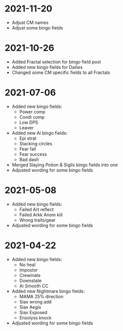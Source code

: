 # 2021-11-20
- Adjust CM names
- Adjust some bingo fields

# 2021-10-26
- Added Fractal selection for bingo field pool
- Added new bingo fields for Dailies
- Changed some CM specific fields to all Fractals

# 2021-07-06
- Added new bingo fields:
	- Power comp
	- Condi comp
	- Low DPS
	- Leaver
- Added new Ai bingo fields:
	- Epi strat
	- Stacking circles
	- Fear fail
	- Fear success
	- Bad dash
- Merged Slaying Potion & Sigils bingo fields into one
- Adjusted wording for some bingo fields

# 2021-05-08
- Added new bingo fields:
	- Failed Art reflect
	- Failed Arkk Anom kill
	- Wrong traits/gear
- Adjusted wording for some bingo fields

# 2021-04-22
- Added new bingo fields:
	- No heal
	- Impostor
	- Crewmate
	- Downstate
	- Ai Smooth CC
- Added new Nightmare bingo fields:
	- MAMA 25% direction
	- Siax wrong add
	- Siax Aegis
	- Siax Exposed
	- Ensolyss knock
- Adjusted wording for some bingo fields
